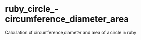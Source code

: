 # ruby_circle_-circumference_diameter_area

 Calculation of circumference,diameter and area of a circle in ruby
